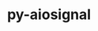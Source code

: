 ---
title: "py-aiosignal"
layout: cache
categories: [package, v0.23.1]
meta: {"compilers": ["gcc@=11.4.0", "gcc@=13.2.0", "gcc@=9.4.0", "oneapi@=2024.2.1"], "num_specs": 6, "num_specs_by_stack": {"e4s": 1, "e4s-neoverse_v1": 1, "e4s-oneapi": 1, "e4s-power": 1, "ml-linux-aarch64-cpu": 1, "ml-linux-aarch64-cuda": 1, "ml-linux-x86_64-cpu": 1, "ml-linux-x86_64-cuda": 1, "root": 6}, "oss": ["ubuntu20.04", "ubuntu22.04", "ubuntu24.04"], "platforms": ["linux"], "stacks": ["e4s", "e4s-neoverse_v1", "e4s-oneapi", "e4s-power", "ml-linux-aarch64-cpu", "ml-linux-aarch64-cuda", "ml-linux-x86_64-cpu", "ml-linux-x86_64-cuda", "root"], "targets": ["aarch64", "neoverse_v1", "ppc64le", "x86_64_v3"], "versions": ["1.2.0"]}
spec_details: [{"compiler": "gcc@=9.4.0", "hash": "voczy4mfxvdaimgdy2abfv6ywlhrcij2", "os": "ubuntu20.04", "platform": "linux", "size": "-", "stacks": ["e4s-power", "root"], "tarball": "https://binaries.spack.io/v0.23.1/build_cache/linux-ubuntu20.04-ppc64le/gcc-9.4.0/py-aiosignal-1.2.0/linux-ubuntu20.04-ppc64le-gcc-9.4.0-py-aiosignal-1.2.0-voczy4mfxvdaimgdy2abfv6ywlhrcij2.spack", "target": "ppc64le", "variants": ["build_system=python_pip"], "versions": ["1.2.0"]}, {"compiler": "gcc@=11.4.0", "hash": "rcsbuujhg4zesjooqig5urpx4ipokhkm", "os": "ubuntu22.04", "platform": "linux", "size": "-", "stacks": ["e4s-neoverse_v1", "root"], "tarball": "https://binaries.spack.io/v0.23.1/build_cache/linux-ubuntu22.04-neoverse_v1/gcc-11.4.0/py-aiosignal-1.2.0/linux-ubuntu22.04-neoverse_v1-gcc-11.4.0-py-aiosignal-1.2.0-rcsbuujhg4zesjooqig5urpx4ipokhkm.spack", "target": "neoverse_v1", "variants": ["build_system=python_pip"], "versions": ["1.2.0"]}, {"compiler": "gcc@=11.4.0", "hash": "3djkbeauxg2t3vsicvrpownkvtnpveox", "os": "ubuntu22.04", "platform": "linux", "size": "-", "stacks": ["e4s", "root"], "tarball": "https://binaries.spack.io/v0.23.1/build_cache/linux-ubuntu22.04-x86_64_v3/gcc-11.4.0/py-aiosignal-1.2.0/linux-ubuntu22.04-x86_64_v3-gcc-11.4.0-py-aiosignal-1.2.0-3djkbeauxg2t3vsicvrpownkvtnpveox.spack", "target": "x86_64_v3", "variants": ["build_system=python_pip"], "versions": ["1.2.0"]}, {"compiler": "oneapi@=2024.2.1", "hash": "n6bxp6vkcg53wxhznxwxfahkc77jqbfc", "os": "ubuntu22.04", "platform": "linux", "size": "-", "stacks": ["e4s-oneapi", "root"], "tarball": "https://binaries.spack.io/v0.23.1/build_cache/linux-ubuntu22.04-x86_64_v3/oneapi-2024.2.1/py-aiosignal-1.2.0/linux-ubuntu22.04-x86_64_v3-oneapi-2024.2.1-py-aiosignal-1.2.0-n6bxp6vkcg53wxhznxwxfahkc77jqbfc.spack", "target": "x86_64_v3", "variants": ["build_system=python_pip"], "versions": ["1.2.0"]}, {"compiler": "gcc@=13.2.0", "hash": "zgcr66ofoi4jayyp6j62556gob33tth5", "os": "ubuntu24.04", "platform": "linux", "size": "-", "stacks": ["ml-linux-aarch64-cpu", "ml-linux-aarch64-cuda", "root"], "tarball": "https://binaries.spack.io/v0.23.1/build_cache/linux-ubuntu24.04-aarch64/gcc-13.2.0/py-aiosignal-1.2.0/linux-ubuntu24.04-aarch64-gcc-13.2.0-py-aiosignal-1.2.0-zgcr66ofoi4jayyp6j62556gob33tth5.spack", "target": "aarch64", "variants": ["build_system=python_pip"], "versions": ["1.2.0"]}, {"compiler": "gcc@=13.2.0", "hash": "ztgitxx6osutp7a5u5fcq45x6u4jcoba", "os": "ubuntu24.04", "platform": "linux", "size": "-", "stacks": ["ml-linux-x86_64-cpu", "ml-linux-x86_64-cuda", "root"], "tarball": "https://binaries.spack.io/v0.23.1/build_cache/linux-ubuntu24.04-x86_64_v3/gcc-13.2.0/py-aiosignal-1.2.0/linux-ubuntu24.04-x86_64_v3-gcc-13.2.0-py-aiosignal-1.2.0-ztgitxx6osutp7a5u5fcq45x6u4jcoba.spack", "target": "x86_64_v3", "variants": ["build_system=python_pip"], "versions": ["1.2.0"]}]
---